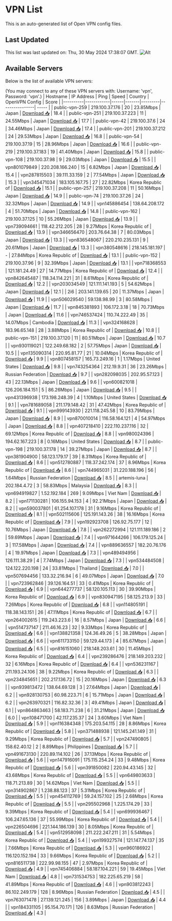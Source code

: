 # VPN List

This is an auto-generated list of Open VPN config files.

## Last Updated

This list was last updated on: Thu, 30 May 2024 17:38:07 GMT.
![Alt](https://repobeats.axiom.co/api/embed/186b98318ef1479477931607c1ad7d823f12451f.svg "Repobeats analytics image")

## Available Servers

Below is the list of available VPN servers:

(You may connect to any of these VPN servers with: Username: 'vpn', Password: 'vpn'.)
| Hostname | IP Address | Ping | Speed | Country | OpenVPN Config | Score |
|----------|------------|------|-------|---------|----------------| ----- |
| public-vpn-259 | 219.100.37.176 | 20 | 23.85Mbps | Japan | [Download 📥](./configs/server_0_JP.ovpn) | 18.4 |
| public-vpn-251 | 219.100.37.223 | 11 | 24.55Mbps | Japan | [Download 📥](./configs/server_1_JP.ovpn) | 17.7 |
| public-vpn-42 | 219.100.37.6 | 24 | 34.46Mbps | Japan | [Download 📥](./configs/server_2_JP.ovpn) | 17.4 |
| public-vpn-201 | 219.100.37.212 | 24 | 29.53Mbps | Japan | [Download 📥](./configs/server_3_JP.ovpn) | 16.8 |
| public-vpn-54 | 219.100.37.19 | 15 | 28.96Mbps | Japan | [Download 📥](./configs/server_4_JP.ovpn) | 16.6 |
| public-vpn-219 | 219.100.37.183 | 19 | 41.40Mbps | Japan | [Download 📥](./configs/server_5_JP.ovpn) | 15.8 |
| public-vpn-108 | 219.100.37.98 | 9 | 29.03Mbps | Japan | [Download 📥](./configs/server_6_JP.ovpn) | 15.5 |
| vpn801079849 | 220.208.166.240 | 15 | 6.82Mbps | Japan | [Download 📥](./configs/server_7_JP.ovpn) | 15.4 |
| vpn287815503 | 39.111.33.159 | 2 | 77.54Mbps | Japan | [Download 📥](./configs/server_8_JP.ovpn) | 15.3 |
| vpn345471034 | 183.105.167.75 | 27 | 22.82Mbps | Korea Republic of | [Download 📥](./configs/server_9_KR.ovpn) | 15.1 |
| public-vpn-257 | 219.100.37.208 | 11 | 50.16Mbps | Japan | [Download 📥](./configs/server_10_JP.ovpn) | 14.9 |
| public-vpn-74 | 219.100.37.26 | 24 | 32.32Mbps | Japan | [Download 📥](./configs/server_11_JP.ovpn) | 14.9 |
| vpn145886454 | 138.64.208.172 | 4 | 51.70Mbps | Japan | [Download 📥](./configs/server_12_JP.ovpn) | 14.8 |
| public-vpn-162 | 219.100.37.125 | 10 | 55.26Mbps | Japan | [Download 📥](./configs/server_13_JP.ovpn) | 13.9 |
| vpn739094661 | 118.42.212.205 | 28 | 9.27Mbps | Korea Republic of | [Download 📥](./configs/server_14_KR.ovpn) | 13.9 |
| vpn346656470 | 203.76.64.38 | 7 | 80.03Mbps | Japan | [Download 📥](./configs/server_15_JP.ovpn) | 13.3 |
| vpn836548067 | 220.210.235.131 | 9 | 20.61Mbps | Japan | [Download 📥](./configs/server_16_JP.ovpn) | 13.3 |
| vpn380548616 | 218.145.181.197 | - | 27.84Mbps | Korea Republic of | [Download 📥](./configs/server_17_KR.ovpn) | 13.1 |
| public-vpn-152 | 219.100.37.96 | 9 | 32.39Mbps | Japan | [Download 📥](./configs/server_18_JP.ovpn) | 13.1 |
| vpn718368553 | 121.181.24.49 | 27 | 14.77Mbps | Korea Republic of | [Download 📥](./configs/server_19_KR.ovpn) | 12.4 |
| vpn842645487 | 118.34.114.221 | 31 | 8.61Mbps | Korea Republic of | [Download 📥](./configs/server_20_KR.ovpn) | 12.2 |
| vpn203034549 | 121.111.141.193 | 5 | 54.62Mbps | Japan | [Download 📥](./configs/server_21_JP.ovpn) | 12.1 |
| 2i6 | 203.141.139.65 | 20 | 11.37Mbps | Japan | [Download 📥](./configs/server_22_JP.ovpn) | 11.9 |
| vpn506029540 | 59.138.98.99 | 3 | 80.58Mbps | Japan | [Download 📥](./configs/server_23_JP.ovpn) | 11.7 |
| vpn845381893 | 106.172.3.18 | 18 | 70.73Mbps | Japan | [Download 📥](./configs/server_24_JP.ovpn) | 11.6 |
| vpn746537424 | 110.74.222.49 | 35 | 14.07Mbps | Cambodia | [Download 📥](./configs/server_25_KH.ovpn) | 11.3 |
| vpn324168628 | 183.96.65.148 | 28 | 3.88Mbps | Korea Republic of | [Download 📥](./configs/server_26_KR.ovpn) | 10.8 |
| public-vpn-151 | 219.100.37.120 | 11 | 80.51Mbps | Japan | [Download 📥](./configs/server_27_JP.ovpn) | 10.7 |
| vpn930119021 | 122.249.68.182 | 2 | 57.75Mbps | Japan | [Download 📥](./configs/server_28_JP.ovpn) | 10.5 |
| vpn135090314 | 220.95.81.77 | 21 | 10.04Mbps | Korea Republic of | [Download 📥](./configs/server_29_KR.ovpn) | 9.9 |
| vpn807458157 | 165.73.249.16 | 1 | 1.17Mbps | United States | [Download 📥](./configs/server_30_US.ovpn) | 9.8 |
| vpn743254364 | 212.19.9.31 | 36 | 23.26Mbps | Russian Federation | [Download 📥](./configs/server_31_RU.ovpn) | 9.7 |
| vpn282098035 | 202.95.57.123 | 43 | 22.13Mbps | Japan | [Download 📥](./configs/server_32_JP.ovpn) | 9.6 |
| vpn600821018 | 126.206.184.151 | 5 | 86.26Mbps | Japan | [Download 📥](./configs/server_33_JP.ovpn) | 9.5 |
| vpn431396938 | 173.198.248.39 | 4 | 1.10Mbps | United States | [Download 📥](./configs/server_34_US.ovpn) | 9.1 |
| vpn781689058 | 211.179.148.42 | 31 | 47.42Mbps | Korea Republic of | [Download 📥](./configs/server_35_KR.ovpn) | 9.1 |
| vpn999143930 | 221.118.245.58 | 10 | 83.79Mbps | Japan | [Download 📥](./configs/server_36_JP.ovpn) | 8.9 |
| vpn870010014 | 116.58.164.121 | 4 | 54.97Mbps | Japan | [Download 📥](./configs/server_37_JP.ovpn) | 8.8 |
| vpn407218410 | 222.110.237.116 | 32 | 69.12Mbps | Korea Republic of | [Download 📥](./configs/server_38_KR.ovpn) | 8.8 |
| vpn980024396 | 194.62.167.223 | 8 | 0.16Mbps | United States | [Download 📥](./configs/server_39_US.ovpn) | 8.7 |
| public-vpn-198 | 219.100.37.178 | 14 | 39.27Mbps | Japan | [Download 📥](./configs/server_40_JP.ovpn) | 8.7 |
| vpn381904900 | 58.123.179.17 | 39 | 8.31Mbps | Korea Republic of | [Download 📥](./configs/server_41_KR.ovpn) | 8.6 |
| vpn512780887 | 118.37.242.174 | 37 | 8.96Mbps | Korea Republic of | [Download 📥](./configs/server_42_KR.ovpn) | 8.6 |
| vpn744965031 | 31.220.188.196 | 56 | 1.64Mbps | Russian Federation | [Download 📥](./configs/server_43_RU.ovpn) | 8.5 |
| artemis-luna | 202.184.4.72 | 3 | 58.83Mbps | Malaysia | [Download 📥](./configs/server_44_MY.ovpn) | 8.3 |
| vpn694919827 | 1.52.192.184 | 269 | 9.09Mbps | Viet Nam | [Download 📥](./configs/server_45_VN.ovpn) | 8.2 |
| vpn171130281 | 106.155.94.153 | 4 | 92.21Mbps | Japan | [Download 📥](./configs/server_46_JP.ovpn) | 8.2 |
| vpn590037801 | 61.254.107.178 | 31 | 9.16Mbps | Korea Republic of | [Download 📥](./configs/server_47_KR.ovpn) | 8.1 |
| vpn502115606 | 125.191.143.26 | 38 | 16.16Mbps | Korea Republic of | [Download 📥](./configs/server_48_KR.ovpn) | 7.9 |
| vpn192923708 | 126.92.75.177 | 12 | 10.76Mbps | Japan | [Download 📥](./configs/server_49_JP.ovpn) | 7.8 |
| vpn262272994 | 121.111.189.186 | 2 | 59.69Mbps | Japan | [Download 📥](./configs/server_50_JP.ovpn) | 7.4 |
| vpn971644266 | 106.179.125.24 | 3 | 117.58Mbps | Japan | [Download 📥](./configs/server_51_JP.ovpn) | 7.4 |
| vpn889636557 | 182.20.76.176 | 4 | 19.97Mbps | Japan | [Download 📥](./configs/server_52_JP.ovpn) | 7.3 |
| vpn489494956 | 126.111.38.29 | 4 | 7.74Mbps | Japan | [Download 📥](./configs/server_53_JP.ovpn) | 7.3 |
| vpn534484508 | 124.122.220.198 | 24 | 33.81Mbps | Thailand | [Download 📥](./configs/server_54_TH.ovpn) | 7.0 |
| vpn507694456 | 133.32.216.94 | 6 | 49.07Mbps | Japan | [Download 📥](./configs/server_55_JP.ovpn) | 7.0 |
| vpn723962846 | 39.126.164.51 | 33 | 0.41Mbps | Korea Republic of | [Download 📥](./configs/server_56_KR.ovpn) | 6.9 |
| vpn644277737 | 58.120.105.113 | 30 | 39.90Mbps | Korea Republic of | [Download 📥](./configs/server_57_KR.ovpn) | 6.9 |
| vpn830947195 | 58.125.213.9 | 33 | 7.26Mbps | Korea Republic of | [Download 📥](./configs/server_58_KR.ovpn) | 6.8 |
| vpn114805191 | 118.38.143.151 | 26 | 47.11Mbps | Korea Republic of | [Download 📥](./configs/server_59_KR.ovpn) | 6.7 |
| vpn264002615 | 119.243.223.6 | 16 | 8.57Mbps | Japan | [Download 📥](./configs/server_60_JP.ovpn) | 6.6 |
| vpn514737147 | 211.46.16.23 | 32 | 9.33Mbps | Korea Republic of | [Download 📥](./configs/server_61_KR.ovpn) | 6.6 |
| vpn138821358 | 124.36.49.26 | 5 | 38.28Mbps | Japan | [Download 📥](./configs/server_62_JP.ovpn) | 6.6 |
| vpn611733150 | 59.129.44.173 | 4 | 85.67Mbps | Japan | [Download 📥](./configs/server_63_JP.ovpn) | 6.5 |
| vpn816151060 | 218.148.203.61 | 30 | 11.45Mbps | Korea Republic of | [Download 📥](./configs/server_64_KR.ovpn) | 6.4 |
| vpn239286476 | 218.149.203.232 | 32 | 6.16Mbps | Korea Republic of | [Download 📥](./configs/server_65_KR.ovpn) | 6.4 |
| vpn536231167 | 211.193.24.106 | 38 | 9.22Mbps | Korea Republic of | [Download 📥](./configs/server_66_KR.ovpn) | 6.3 |
| vpn234845651 | 202.217.136.72 | 15 | 20.16Mbps | Japan | [Download 📥](./configs/server_67_JP.ovpn) | 6.3 |
| vpn939813472 | 138.64.69.128 | 3 | 27.64Mbps | Japan | [Download 📥](./configs/server_68_JP.ovpn) | 6.2 |
| vpn928130753 | 60.98.223.71 | 6 | 15.71Mbps | Japan | [Download 📥](./configs/server_69_JP.ovpn) | 6.2 |
| vpn263970321 | 116.82.32.36 | 3 | 49.41Mbps | Japan | [Download 📥](./configs/server_70_JP.ovpn) | 6.1 |
| vpn864863463 | 58.183.71.238 | 6 | 31.21Mbps | Japan | [Download 📥](./configs/server_71_JP.ovpn) | 6.0 |
| vpn108471700 | 42.117.235.37 | 24 | 3.60Mbps | Viet Nam | [Download 📥](./configs/server_72_VN.ovpn) | 5.9 |
| vpn116384348 | 175.203.54.115 | 28 | 8.86Mbps | Korea Republic of | [Download 📥](./configs/server_73_KR.ovpn) | 5.8 |
| vpn371488938 | 121.145.241.149 | 31 | 9.29Mbps | Korea Republic of | [Download 📥](./configs/server_74_KR.ovpn) | 5.7 |
| vpn247490805 | 158.62.40.12 | 2 | 8.89Mbps | Philippines | [Download 📥](./configs/server_75_PH.ovpn) | 5.7 |
| vpn491673130 | 220.89.114.102 | 26 | 37.13Mbps | Korea Republic of | [Download 📥](./configs/server_76_KR.ovpn) | 5.6 |
| vpn147916091 | 175.115.254.24 | 33 | 9.48Mbps | Korea Republic of | [Download 📥](./configs/server_77_KR.ovpn) | 5.6 |
| vpn391850082 | 220.94.43.145 | 32 | 43.68Mbps | Korea Republic of | [Download 📥](./configs/server_78_KR.ovpn) | 5.5 |
| vpn649803633 | 118.71.213.89 | 30 | 14.62Mbps | Viet Nam | [Download 📥](./configs/server_79_VN.ovpn) | 5.5 |
| vpn314902867 | 1.238.88.123 | 37 | 5.31Mbps | Korea Republic of | [Download 📥](./configs/server_80_KR.ovpn) | 5.5 |
| vpn454112769 | 59.24.157.102 | 25 | 2.68Mbps | Korea Republic of | [Download 📥](./configs/server_81_KR.ovpn) | 5.5 |
| vpn295502968 | 1.225.174.29 | 33 | 9.39Mbps | Korea Republic of | [Download 📥](./configs/server_82_KR.ovpn) | 5.4 |
| vpn699936467 | 106.247.65.136 | 37 | 55.99Mbps | Korea Republic of | [Download 📥](./configs/server_83_KR.ovpn) | 5.4 |
| vpn226504696 | 221.144.186.139 | 30 | 8.05Mbps | Korea Republic of | [Download 📥](./configs/server_84_KR.ovpn) | 5.4 |
| vpn512958098 | 211.222.247.211 | 31 | 5.54Mbps | Korea Republic of | [Download 📥](./configs/server_85_KR.ovpn) | 5.4 |
| vpn199327574 | 121.147.74.137 | 35 | 7.66Mbps | Korea Republic of | [Download 📥](./configs/server_86_KR.ovpn) | 5.3 |
| vpn960186922 | 116.120.152.194 | 33 | 9.66Mbps | Korea Republic of | [Download 📥](./configs/server_87_KR.ovpn) | 5.2 |
| vpn816511738 | 222.99.98.155 | 47 | 2.97Mbps | Korea Republic of | [Download 📥](./configs/server_88_KR.ovpn) | 4.9 |
| vpn745406884 | 58.187.104.221 | 59 | 19.45Mbps | Viet Nam | [Download 📥](./configs/server_89_VN.ovpn) | 4.8 |
| vpn731534753 | 182.225.65.219 | 58 | 41.89Mbps | Korea Republic of | [Download 📥](./configs/server_90_KR.ovpn) | 4.6 |
| vpn903812243 | 86.102.249.179 | 128 | 8.96Mbps | Russian Federation | [Download 📥](./configs/server_91_RU.ovpn) | 4.5 |
| vpn763071478 | 27.139.121.245 | 156 | 3.89Mbps | Japan | [Download 📥](./configs/server_92_JP.ovpn) | 4.4 |
| vpn184331105 | 95.154.70.171 | 126 | 8.63Mbps | Russian Federation | [Download 📥](./configs/server_93_RU.ovpn) | 4.3 |

